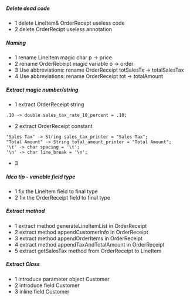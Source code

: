 ##### Delete dead code
- 1 delete LineItem& OrderRecept useless code
- 2 delete OrderRecipt useless annotation

##### Naming
- 1 rename LineItem magic char p -> price
- 2 rename OrderReceipt magic variable o -> order
- 3 Use abbreviations: rename OrderReceipt totSalesTx -> totalSalesTax
- 4 Use abbreviations: rename OrderReceipt tot -> totalAmount

##### Extract magic number/string
- 1 extract OrderReceipt string

```.10 -> double sales_tax_rate_10_percent = .10;```

- 2 extract OrderReceipt constant

```
"Sales Tax" -> String sales_tax_printer = "Sales Tax";
"Total Amount" -> String total_amount_printer = "Total Amount";
'\t' -> char spacing = '\t';
'\n' -> char line_break = '\n';
```
- 3 

##### Idea tip - variable field type
- 1 fix the LineItem field to final type
- 2 fix the OrderReceipt field to final type

##### Extract method
- 1 extract method generateLineItemList in OrderReceipt
- 2 extract method appendCustomerInfo in OrderReceipt
- 3 extract method appendOrderItems in OrderReceipt
- 4 extract method appendTaxAndTotalAmount in OrderReceipt
- 5 extract getSalesTax method from OrderReceipt to LineItem

##### Extract Class
- 1 introduce parameter object Customer
- 2 introduce field Customer
- 3 inline field Customer
